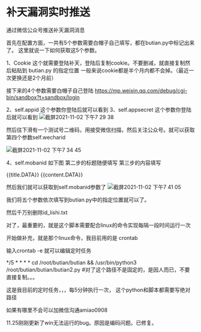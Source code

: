 # 补天漏洞实时推送
通过微信公众号推送补天漏洞消息

首先在配置方面，一共有5个参数需要白帽子自己填写，都在butian.py中标记出来了。
这里就说一下如何获取这5个参数。

1、Cookie 
  这个就需要登陆补天，登陆后复制cookie。不要删减，就直接复制然后粘贴到 butian.py 的指定位置
  一般来说cookie都是半个月内都不会掉。（最近一次更换还是2个月前）
  
  
接下来的4个参数需要白帽子自己登陆 https://mp.weixin.qq.com/debug/cgi-bin/sandbox?t=sandbox/login  

2、self.appid
  这个参数你登陆后就可以看到
3、self.appsecret
  这个参数你登陆后就可以看到
![截屏2021-11-02 下午7 29 38](https://user-images.githubusercontent.com/45072216/139838753-5a80db2c-dd01-413a-a11a-128b1ae377ba.png)

然后往下滑有一个测试号二维码，用接受微信扫描，然后关注公众号。就可以获取第四个参数self.wecharid

![截屏2021-11-02 下午7 34 45](https://user-images.githubusercontent.com/45072216/139839227-23647418-a32a-448e-87ff-9c63c91ae4e9.png)

4、self.mobanid
如下图
第二步的标题随便填写
第三步的内容填写

{{title.DATA}}
{{content.DATA}}

然后我们就可以获取到self.mobanid参数了
![截屏2021-11-02 下午7 41 05](https://user-images.githubusercontent.com/45072216/139839907-e933c125-a0f6-4024-85db-9e754277e7f5.png)


我们将五个参数依次填写到butian.py中的指定位置就可以了。


然后千万别删除id_lishi.txt



对了，最重要的，就是这个脚本需要配合linux的命令实现每隔一段时间运行一次


开始做补充，就是那个linux命令，我目前用的是  crontab 

输入crontab -e  就可以编辑定时任务

*/5 * * * * cd /root/butian/butian && /usr/bin/python3 /root/butian/butian/butian2.py     #对了这个路径不是固定的，是因人而已，不要直接复制。。。

这是我目前的定时任务，，，每5分钟执行一次，
这个python和脚本都需要写绝对路径

如果有哪里不会可以加微信沟通amiao0908


11.25刚刚更新了win无法运行的bug。原因是编码问题。已修复。
